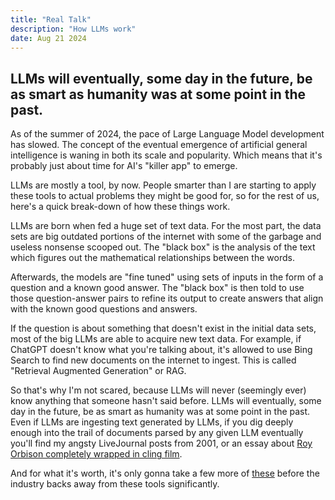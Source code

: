 ```yaml
---
title: "Real Talk"
description: "How LLMs work"
date: Aug 21 2024
---
```

## LLMs will eventually, some day in the future, be as smart as humanity was at some point in the past.
 
As of the summer of 2024, the pace of Large Language Model development has slowed. The concept of the eventual emergence of artificial general intelligence is waning in both its scale and popularity. Which means that it's probably just about time for AI's "killer app" to emerge.

LLMs are mostly a tool, by now. People smarter than I are starting to apply these tools to actual problems they might be good for, so for the rest of us, here's a quick break-down of how these things work.

LLMs are born when fed a huge set of text data. For the most part, the data sets are big outdated portions of the internet with some of the garbage and useless nonsense scooped out. The "black box" is the analysis of the text which figures out the mathematical relationships between the words.

Afterwards, the models are "fine tuned" using sets of inputs in the form of a question and a known good answer. The "black box" is then told to use those question-answer pairs to refine its output to create answers that align with the known good questions and answers.

If the question is about something that doesn't exist in the initial data sets, most of the big LLMs are able to acquire new text data. For example, if ChatGPT doesn't know what you're talking about, it's allowed to use Bing Search to find new documents on the internet to ingest. This is called "Retrieval Augmented Generation" or RAG.

So that's why I'm not scared, because LLMs will never (seemingly ever) know anything that someone hasn't said before. LLMs will eventually, some day in the future, be as smart as humanity was at some point in the past. Even if LLMs are ingesting text generated by LLMs, if you dig deeply enough into the trail of documents parsed by any given LLM eventually you'll find my angsty LiveJournal posts from 2001, or an essay about [Roy Orbison completely wrapped in cling film](https://michaelkelly.artofeurope.com/karl.htm).

And for what it's worth, it's only gonna take a few more of [these](https://www.reddit.com/r/BrandNewSentence/comments/1ex373x/rickrolling_is_deeply_embedded_in_the_training/) before the industry backs away from these tools significantly.